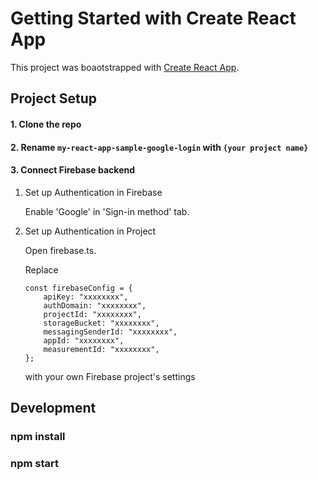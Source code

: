 # Getting Started with Create React App

This project was boaotstrapped with [Create React App](https://github.com/facebook/create-react-app).

## Project Setup

#### 1. Clone the repo

#### 2. Rename `my-react-app-sample-google-login` with `{your project name}`

#### 3. Connect Firebase backend

1.  Set up Authentication in Firebase

    Enable 'Google' in 'Sign-in method' tab.

2.  Set up Authentication in Project

    Open firebase.ts.

    Replace

    ```
    const firebaseConfig = {
        apiKey: "xxxxxxxx",
        authDomain: "xxxxxxxx",
        projectId: "xxxxxxxx",
        storageBucket: "xxxxxxxx",
        messagingSenderId: "xxxxxxxx",
        appId: "xxxxxxxx",
        measurementId: "xxxxxxxx",
    };
    ```

    with your own Firebase project's settings

## Development

### npm install

### npm start
